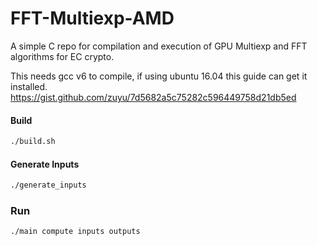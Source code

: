 # FFT-Multiexp-AMD
A simple C repo for compilation and execution of GPU Multiexp and FFT algorithms for EC crypto.

This needs gcc v6 to compile, if using ubuntu 16.04 this guide can get it installed.
https://gist.github.com/zuyu/7d5682a5c75282c596449758d21db5ed

#### Build
``` bash
./build.sh
```

#### Generate Inputs
``` bash
./generate_inputs
```

### Run
``` bash
./main compute inputs outputs
```